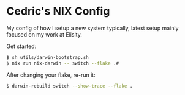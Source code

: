 # Cedric's NIX Config

My config of how I setup a new system typically, latest setup mainly focused on my work at Elisity.

Get started:
  ```sh
  $ sh utils/darwin-bootstrap.sh
  $ nix run nix-darwin -- switch --flake .#
  ```


After changing your flake, re-run it:
   ```sh
   $ darwin-rebuild switch --show-trace --flake .
   ```

   